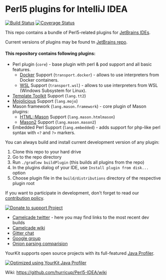 # Perl5 plugins for IntelliJ IDEA

[![Build Status](https://travis-ci.org/Camelcade/Perl5-IDEA.svg)](https://travis-ci.org/Camelcade/Perl5-IDEA) [![Coverage Status](https://coveralls.io/repos/github/Camelcade/Perl5-IDEA/badge.svg)](https://coveralls.io/github/Camelcade/Perl5-IDEA)

This repo contains a bundle of Perl5-related plugins for [JetBrains IDEs](https://www.jetbrains.com/). 

Current versions of plugins may be found tn [JetBrains repo](https://plugins.jetbrains.com/).

#### This repository contains following plugins:

- Perl plugin (`core`) - base plugin with perl & pod support and all basic features.  
  - [Docker](https://www.docker.com/) Support (`transport.docker`) - allows to use interpreters from Docker containers.
  - [WSL](https://en.wikipedia.org/wiki/Windows_Subsystem_for_Linux) Support (`transport.wsl`) - allows to use interpreters from WSL (Windows Subsystem for Linux).
- [Template Toolkit](http://www.template-toolkit.org/) Support (`lang.tt2`) 
- [Mojolicious](https://mojolicious.org/) Support (`lang.mojo`) 
- Mason framework (`lang.mason.framework`) - core plugin of Mason plugins:
  - [HTML::Mason](https://metacpan.org/pod/HTML::Mason) Support (`lang.mason.htmlmason`) 
  - [Mason2](https://metacpan.org/pod/Mason) Support (`lang.mason.mason2`) 
- Embedded Perl Support (`lang.embedded`) - adds support for php-like perl syntax with `<?` and `?>` markers.

You can always build and install current development version of any plugin:

1. Clone this repo to your hard drive
2. Go to the repo directory
3. Run `./gradlew buildPlugin` (this builds all plugins from the repo)
4. In the plugins dialog of your IDE, use `Install plugin from disk...` option
5. Choose plugin file in the `build/distributions` directory of the respective plugin root  

If you want to participate in development, don't forget to read our [contribution policy](https://github.com/hurricup/Perl5-IDEA/wiki/Contribution-policy).

[![Donate to support Project](https://www.paypalobjects.com/en_US/GB/i/btn/btn_donateCC_LG.gif)](https://www.paypal.com/cgi-bin/webscr?cmd=_s-xclick&hosted_button_id=HJCUADZKY5G7E)

* [Camelcade twitter](https://twitter.com/CamelcadeIDE) - here you may find links to the most recent dev builds
* [Camelcade wiki](https://github.com/hurricup/Perl5-IDEA/wiki)
* [Gitter chat](https://gitter.im/IntelliJ-Plugin-Perl5/Lobby)
* [Google group](https://groups.google.com/forum/#!forum/camelcade)
* [Onion parsing comparision](http://evstigneev.com/onion_all.png)

YourKit supports open source projects with its full-featured <a href="https://www.yourkit.com/java/profiler/index.jsp">Java Profiler</a>.

[![Optimized using YourKit Java Profiler](https://www.yourkit.com/images/yklogo.png)](https://www.yourkit.com/java/profiler/index.jsp)

Wiki: https://github.com/hurricup/Perl5-IDEA/wiki
